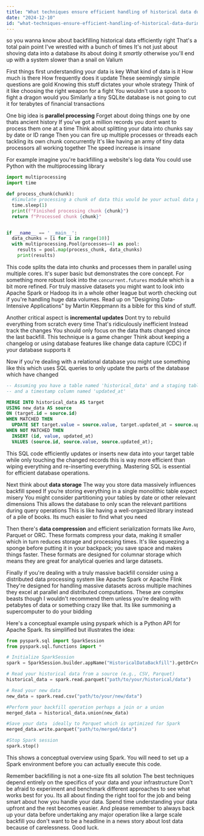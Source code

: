 ```yaml
---
title: "What techniques ensure efficient handling of historical data during backfilling operations?"
date: "2024-12-10"
id: "what-techniques-ensure-efficient-handling-of-historical-data-during-backfilling-operations"
---
```


 so you wanna know about backfilling historical data efficiently right  That's a total pain point I've wrestled with a bunch of times  It's not just about shoving data into a database its about doing it *smartly*  otherwise you'll end up with a system slower than a snail on Valium

First things first  understanding your data is key  What kind of data is it  How much is there  How frequently does it update  These seemingly simple questions are gold  Knowing this stuff dictates your whole strategy  Think of it like choosing the right weapon for a fight  You wouldn't use a spoon to fight a dragon would you  Similarly a tiny SQLite database is not going to cut it for terabytes of financial transactions

One big idea is **parallel processing**  Forget about doing things one by one thats ancient history  If you've got a million records you dont want to process them one at a time  Think about splitting your data into chunks say by date or ID range  Then you can fire up multiple processes or threads each tackling its own chunk concurrently  It's like having an army of tiny data processors all working together  The speed increase is insane

For example  imagine you're backfilling a website's log data  You could use Python with the multiprocessing library

```python
import multiprocessing
import time

def process_chunk(chunk):
  #Simulate processing a chunk of data this would be your actual data processing code
  time.sleep(1)
  print(f"Finished processing chunk {chunk}")
  return f"Processed chunk {chunk}"


if __name__ == '__main__':
  data_chunks = [i for i in range(10)]
  with multiprocessing.Pool(processes=4) as pool:
    results = pool.map(process_chunk, data_chunks)
    print(results)
```

This code splits the data into chunks and processes them in parallel using multiple cores.  It's super basic but demonstrates the core concept.  For something more robust look into the `concurrent.futures` module which is a bit more refined.  For truly massive datasets you might want to look into Apache Spark or Hadoop its in a whole other league but worth checking out if you're handling huge data volumes.  Read up on "Designing Data-Intensive Applications" by Martin Kleppmann its a bible for this kind of stuff.


Another critical aspect is **incremental updates**  Dont try to rebuild everything from scratch every time  That's ridiculously inefficient  Instead track the changes  You should only focus on the data thats changed since the last backfill. This technique is a game changer  Think about keeping a changelog or using database features like change data capture (CDC)  if your database supports it

Now if you're dealing with a relational database you might use something like this which uses SQL queries to only update the parts of the database which have changed

```sql
-- Assuming you have a table named 'historical_data' and a staging table named 'new_data'
-- and a timestamp column named 'updated_at'

MERGE INTO historical_data AS target
USING new_data AS source
ON (target.id = source.id)
WHEN MATCHED THEN
  UPDATE SET target.value = source.value, target.updated_at = source.updated_at
WHEN NOT MATCHED THEN
  INSERT (id, value, updated_at)
  VALUES (source.id, source.value, source.updated_at);
```

This SQL code efficiently updates or inserts new data into your target table while only touching the changed records this is way more efficient than wiping everything and re-inserting everything.  Mastering SQL is essential for efficient database operations.


Next think about **data storage**  The way you store data massively influences backfill speed  If you’re storing everything in a single monolithic table  expect misery  You might consider partitioning your tables by date or other relevant dimensions  This allows the database to only scan the relevant partitions during query operations  This is like having a well-organized library instead of a pile of books.  Its much easier to find what you need


Then there's **data compression** and efficient serialization formats like Avro, Parquet or ORC.  These formats compress your data, making it smaller which in turn reduces storage and processing times. It's like squeezing a sponge before putting it in your backpack; you save space and makes things faster.  These formats are designed for columnar storage which means they are great for analytical queries and large datasets.


Finally if you're dealing with a truly massive backfill consider using a distributed data processing system like Apache Spark or Apache Flink  They're designed for handling massive datasets across multiple machines they excel at parallel and distributed computations. These are complex beasts though I wouldn't recommend them unless you're dealing with petabytes of data or something crazy like that.  Its like summoning a supercomputer to do your bidding


Here's a conceptual example using pyspark which is a Python API for Apache Spark. Its simplified but illustrates the idea:


```python
from pyspark.sql import SparkSession
from pyspark.sql.functions import *

# Initialize SparkSession
spark = SparkSession.builder.appName("HistoricalDataBackfill").getOrCreate()

# Read your historical data from a source (e.g., CSV, Parquet)
historical_data = spark.read.parquet("path/to/your/historical/data")

# Read your new data
new_data = spark.read.csv("path/to/your/new/data")

#Perform your backfill operation perhaps a join or a union
merged_data = historical_data.union(new_data)

#Save your data  ideally to Parquet which is optimized for Spark
merged_data.write.parquet("path/to/merged/data")

#Stop Spark session
spark.stop()
```

This shows a conceptual overview using Spark. You will need to set up a Spark environment before you can actually execute this code.


Remember backfilling is not a one-size fits all solution  The best techniques depend entirely on the specifics of your data and your infrastructure  Don't be afraid to experiment and benchmark different approaches to see what works best for you. Its all about finding the right tool for the job and being smart about how you handle your data.   Spend time understanding your data upfront and the rest becomes easier.  And please remember to always back up your data before undertaking any major operation like a large scale backfill you don't want to be a headline in a news story about lost data because of carelessness.  Good luck.
